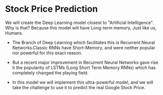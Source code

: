 # Stock Price Prediction

We will create the Deep Learning model closest to "Artificial Intelligence". Why is that? Because this model will have Long-term memory, Just like us, Humans.

- The Branch of Deep Learning which facilitates this is Recurrent Neural Networks.Classic RNNs have Short-Memory, and were neither popular nor powerful for this exact reason.

- But a recent major improvement in Recurrent Neural Networks gave rise ti the popularity of LSTMs (Long Short Term Memory RNNs) which has completely changed the playing field. 

- In this model we will implement this ultra-powerful model, and we will take the challenge to use it to predict the real Google Stock Price. 
